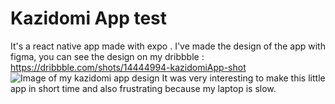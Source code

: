 # Kazidomi App test
It's a react native app made with expo .
I've made the design of the app with figma, you can see the design on my dribbble : https://dribbble.com/shots/14444994-kazidomiApp-shot
![Image of my kazidomi app design](https://cdn.dribbble.com/users/4422834/screenshots/14444994/media/4753cbc23dc4af39d7292fdefd40318b.png)
It was very interesting to make this little app in short time and also frustrating because my laptop is slow.
